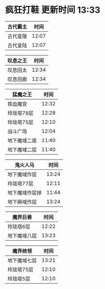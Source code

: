 # 疯狂打鞋 更新时间 13:33

| 古代霸主   | 时间    |
|--------|-------|
| 古代皇陵 | 12:07 |
| 古代皇陆 | 12:07 |

| 叹息之王   | 时间    |
|--------|-------|
| 叹息回太 | 12:34 |
| 叹息回廊 | 12:34 |

| 猛魔之王   | 时间    |
|--------|-------|
| 铁血魔宫 | 12:32 |
| 玲珑塔78层 | 12:28 |
| 玲珑塔75层 | 12:10 |
| 战斗广场 | 12:04 |
| 地下魔域二居 | 11:40 |
| 地下魔域二层 | 11:40 |

| 鬼火人马   | 时间    |
|--------|-------|
| 地下魔域作层 | 13:24 |
| 玲珑塔77层 | 12:11 |
| 地下魔域作层掉 | 11:44 |
| 地下麻域作层 | 13:24 |

| 魔界巨兽   | 时间    |
|--------|-------|
| 玲珑塔6层 | 12:22 |
| 地下魔域八层 | 13:23 |

| 魔界统领   | 时间    |
|--------|-------|
| 地下魔域七层 | 13:21 |
| 玲珑塔75层 | 12:10 |
| 玲珑塔5层 | 12:10 |